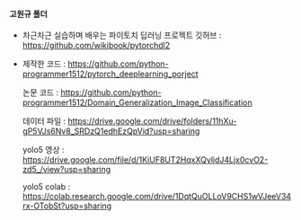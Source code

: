 #### 고원규 폴더

* 차근차근 실습하며 배우는 파이토치 딥러닝 프로젝트 깃허브 : https://github.com/wikibook/pytorchdl2
* 
  제작한 코드 : https://github.com/python-programmer1512/pytorch_deeplearning_porject
  
  논문 코드 : https://github.com/python-programmer1512/Domain_Generalization_Image_Classification
  
  
  데이터 파일 :  https://drive.google.com/drive/folders/11hXu-gP5VJs6Nv8_SRDzQ1edhEzQpVid?usp=sharing


  yolo5 영상 : https://drive.google.com/file/d/1KiUF8UT2HqxXQyljdJ4Ljx0cvO2-zd5_/view?usp=sharing

  yolo5 colab : https://colab.research.google.com/drive/1DqtQuOLLoV9CHS1wVJeeV34rx-OTobSt?usp=sharing
